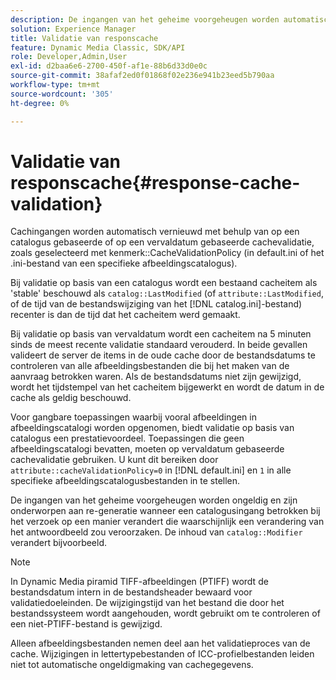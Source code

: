 ```yaml
---
description: De ingangen van het geheime voorgeheugen worden automatisch verfrist gebruikend of op catalogus-gebaseerde of op afloop-gebaseerde geheim voorgeheugenbevestiging, zoals geselecteerd met attribuut CacheValidationPolicy (in default.ini of het .ini dossier van een specifieke beeldcatalogus).
solution: Experience Manager
title: Validatie van responscache
feature: Dynamic Media Classic, SDK/API
role: Developer,Admin,User
exl-id: d2baa6e6-2700-450f-af1e-88b6d33d0e0c
source-git-commit: 38afaf2ed0f01868f02e236e941b23eed5b790aa
workflow-type: tm+mt
source-wordcount: '305'
ht-degree: 0%

---
```


# Validatie van responscache{#response-cache-validation}

Cachingangen worden automatisch vernieuwd met behulp van op een catalogus gebaseerde of op een vervaldatum gebaseerde cachevalidatie, zoals geselecteerd met kenmerk::CacheValidationPolicy (in default.ini of het .ini-bestand van een specifieke afbeeldingscatalogus).

Bij validatie op basis van een catalogus wordt een bestaand cacheitem als &#39;stable&#39; beschouwd als `catalog::LastModified` (of `attribute::LastModified`, of de tijd van de bestandswijziging van het [!DNL catalog.ini]-bestand) recenter is dan de tijd dat het cacheitem werd gemaakt.

Bij validatie op basis van vervaldatum wordt een cacheitem na 5 minuten sinds de meest recente validatie standaard verouderd. In beide gevallen valideert de server de items in de oude cache door de bestandsdatums te controleren van alle afbeeldingsbestanden die bij het maken van de aanvraag betrokken waren. Als de bestandsdatums niet zijn gewijzigd, wordt het tijdstempel van het cacheitem bijgewerkt en wordt de datum in de cache als geldig beschouwd.

Voor gangbare toepassingen waarbij vooral afbeeldingen in afbeeldingscatalogi worden opgenomen, biedt validatie op basis van catalogus een prestatievoordeel. Toepassingen die geen afbeeldingscatalogi bevatten, moeten op vervaldatum gebaseerde cachevalidatie gebruiken. U kunt dit bereiken door `attribute::cacheValidationPolicy=0` in [!DNL default.ini] en `1` in alle specifieke afbeeldingscatalogusbestanden in te stellen.

De ingangen van het geheime voorgeheugen worden ongeldig en zijn onderworpen aan re-generatie wanneer een catalogusingang betrokken bij het verzoek op een manier verandert die waarschijnlijk een verandering van het antwoordbeeld zou veroorzaken. De inhoud van `catalog::Modifier` verandert bijvoorbeeld.

>[!NOTE]
>
>In Dynamic Media piramid TIFF-afbeeldingen (PTIFF) wordt de bestandsdatum intern in de bestandsheader bewaard voor validatiedoeleinden. De wijzigingstijd van het bestand die door het bestandssysteem wordt aangehouden, wordt gebruikt om te controleren of een niet-PTIFF-bestand is gewijzigd.

Alleen afbeeldingsbestanden nemen deel aan het validatieproces van de cache. Wijzigingen in lettertypebestanden of ICC-profielbestanden leiden niet tot automatische ongeldigmaking van cachegegevens.
